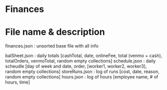 # Finances

# File name & description
finances.json   : unsorted base file with all info

balSheet.json   : daily totals   [cashTotal, date, onlineFee, total (venmo + cash), totalOrders, venmoTotal, random empty collections]
schedule.json   : daily scheudle [day of week and date, order, [worker1, worker2, worker3], random empty collections]
storeRuns.json  : log of runs    [cost, date, reason, random empty collections]
hours.json      : log of hours   [employee name, # of hours, time]